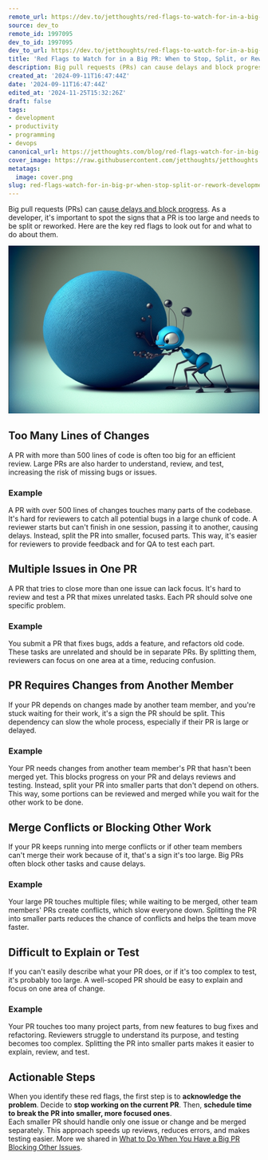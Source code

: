 ```yaml
---
remote_url: https://dev.to/jetthoughts/red-flags-to-watch-for-in-a-big-pr-when-to-stop-split-or-rework-1lgb
source: dev_to
remote_id: 1997095
dev_to_id: 1997095
dev_to_url: https://dev.to/jetthoughts/red-flags-to-watch-for-in-a-big-pr-when-to-stop-split-or-rework-1lgb
title: 'Red Flags to Watch for in a Big PR: When to Stop, Split, or Rework'
description: Big pull requests (PRs) can cause delays and block progress. As a developer, it's important to spot...
created_at: '2024-09-11T16:47:44Z'
date: '2024-09-11T16:47:44Z'
edited_at: '2024-11-25T15:32:26Z'
draft: false
tags:
- development
- productivity
- programming
- devops
canonical_url: https://jetthoughts.com/blog/red-flags-watch-for-in-big-pr-when-stop-split-or-rework-development-productivity/
cover_image: https://raw.githubusercontent.com/jetthoughts/jetthoughts.github.io/master/content/blog/red-flags-watch-for-in-big-pr-when-stop-split-or-rework-development-productivity/cover.png
metatags:
  image: cover.png
slug: red-flags-watch-for-in-big-pr-when-stop-split-or-rework-development-productivity
---
```

Big pull requests (PRs) can [cause delays and block progress](https://jetthoughts.com/blog/how-small-pr-improves-team-productivity-development/). As a developer, it's important to spot the signs that a PR is too large and needs to be split or reworked. Here are the key red flags to look out for and what to do about them.

![cartoon ant rolling a blue ball](file_0.png)

## Too Many Lines of Changes

A PR with more than 500 lines of code is often too big for an efficient review. Large PRs are also harder to understand, review, and test, increasing the risk of missing bugs or issues.

### Example

A PR with over 500 lines of changes touches many parts of the codebase. It's hard for reviewers to catch all potential bugs in a large chunk of code. A reviewer starts but can't finish in one session, passing it to another, causing delays. Instead, split the PR into smaller, focused parts. This way, it's easier for reviewers to provide feedback and for QA to test each part.

## Multiple Issues in One PR

A PR that tries to close more than one issue can lack focus. It's hard to review and test a PR that mixes unrelated tasks. Each PR should solve one specific problem.

### Example

You submit a PR that fixes bugs, adds a feature, and refactors old code. These tasks are unrelated and should be in separate PRs. By splitting them, reviewers can focus on one area at a time, reducing confusion.

## PR Requires Changes from Another Member

If your PR depends on changes made by another team member, and you're stuck waiting for their work, it's a sign the PR should be split. This dependency can slow the whole process, especially if their PR is large or delayed.

### Example

Your PR needs changes from another team member's PR that hasn't been merged yet. This blocks progress on your PR and delays reviews and testing. Instead, split your PR into smaller parts that don't depend on others. This way, some portions can be reviewed and merged while you wait for the other work to be done.

## Merge Conflicts or Blocking Other Work

If your PR keeps running into merge conflicts or if other team members can't merge their work because of it, that's a sign it's too large. Big PRs often block other tasks and cause delays.

### Example

Your large PR touches multiple files; while waiting to be merged, other team members' PRs create conflicts, which slow everyone down. Splitting the PR into smaller parts reduces the chance of conflicts and helps the team move faster.

## Difficult to Explain or Test

If you can't easily describe what your PR does, or if it's too complex to test, it's probably too large. A well-scoped PR should be easy to explain and focus on one area of change.

### Example

Your PR touches too many project parts, from new features to bug fixes and refactoring. Reviewers struggle to understand its purpose, and testing becomes too complex. Splitting the PR into smaller parts makes it easier to explain, review, and test.

## Actionable Steps

When you identify these red flags, the first step is to **acknowledge the problem**. Decide to **stop working on the current PR**. Then, **schedule time to break the PR into smaller, more focused ones**.  
Each smaller PR should handle only one issue or change and be merged separately. This approach speeds up reviews, reduces errors, and makes testing easier. More we shared in [What to Do When You Have a Big PR Blocking Other Issues](https://jetthoughts.com/blog/what-do-when-you-have-big-pr-blocking-other-issues-development-productivity/).
